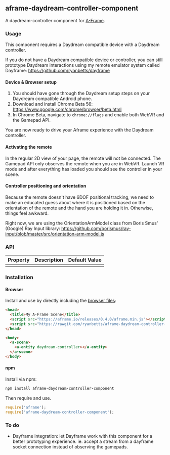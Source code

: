 ## aframe-daydream-controller-component

A daydream-controller component for [A-Frame](https://aframe.io).

### Usage

This component requires a Daydream compatible device with a Daydream controller.

If you do not have a Daydream compatible device or controller, you can still prototype
Daydream interactions using my remote emulator system called Dayframe: https://github.com/ryanbetts/dayframe

#### Device & Browser setup

1. You should have gone through the Daydream setup steps on your Daydream
compatible Android phone.
2. Download and install Chrome Beta 56: https://www.google.com/chrome/browser/beta.html
3. In Chrome Beta, navigate to `chrome://flags` and enable both WebVR and the Gamepad API.

You are now ready to drive your Aframe experience with the Daydream controller.

#### Activating the remote

In the regular 2D view of your page, the remote will not be connected. The
Gamepad API only observes the remote when you are in WebVR. Launch VR mode and
after everything has loaded you should see the controller in your scene.

#### Controller positioning and orientation

Because the remote doesn't have 6DOF positional tracking, we need to make an
educated guess about where it is positioned based on the orientation of the remote
and the hand you are holding it in. Otherwise, things feel awkward.

Right now, we are using the OrientationArmModel class from Boris Smus' (Google)
Ray Input library: https://github.com/borismus/ray-input/blob/master/src/orientation-arm-model.js

### API

| Property | Description | Default Value |
| -------- | ----------- | ------------- |
|          |             |               |

### Installation

#### Browser

Install and use by directly including the [browser files](dist):

```html
<head>
  <title>My A-Frame Scene</title>
  <script src="https://aframe.io/releases/0.4.0/aframe.min.js"></script>
  <script src="https://rawgit.com/ryanbetts/aframe-daydream-controller-component/master/dist/aframe-daydream-controller-component.min.js"></script>
</head>

<body>
  <a-scene>
    <a-entity daydream-controller></a-entity>
  </a-scene>
</body>
```

#### npm

Install via npm:

```bash
npm install aframe-daydream-controller-component
```

Then require and use.

```js
require('aframe');
require('aframe-daydream-controller-component');
```

### To do

+ Dayframe integration: let Dayframe work with this component for a better prototyping experience. ie. accept a stream from a dayframe socket connection instead of observing the gamepads. 
